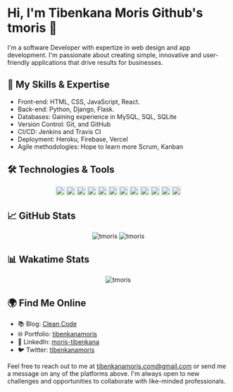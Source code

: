 # Hi, I'm Tibenkana Moris Github's tmoris  👋

I'm a software Developer with expertize in web design and  app development. I'm passionate about creating simple, innovative and user-friendly applications that drive results for businesses.



## 🌟 My Skills & Expertise

- Front-end: HTML, CSS, JavaScript, React.
- Back-end: Python, Django, Flask.
- Databases: Gaining experience in MySQL, SQL, SQLite
- Version Control: Git, and GitHub
- CI/CD: Jenkins and Travis CI
- Deployment: Heroku, Firebase, Vercel
- Agile methodologies: Hope to learn more Scrum, Kanban



## 🛠️ Technologies & Tools

<p align="center">
   <!-- PYTHON -->
<code><img height="20" src="https://img.shields.io/badge/Python-3776AB?style=flat-square&logo=python&logoColor=white"></code>
   <!-- JAVASCRIPT -->
<code><img height="20" src="https://img.shields.io/badge/JavaScript-F7DF1E?style=flat-square&logo=javascript&logoColor=black"></code>
   <!-- REACT -->
<code><img height="20" src="https://img.shields.io/badge/React-20232A?style=flat-square&logo=react&logoColor=61DAFB"></code>
   <!-- NODE.JS -->
<code><img height="20" src="https://img.shields.io/badge/Node.js-339933?style=flat-square&logo=node.js&logoColor=white"></code>
  <!-- HTML -->
<code><img height="20" src="https://img.shields.io/badge/HTML5-E34F26?style=flat-square&logo=html5&logoColor=white"></code>
<!-- CSS -->
<code><img height="20" src="https://img.shields.io/badge/CSS3-1572B6?style=flat-square&logo=css3&logoColor=white"></code>
<!-- Sass -->
<code><img height="20" src="https://img.shields.io/badge/Sass-CC6699?style=flat-square&logo=sass&logoColor=white"></code>
<!-- Bootstrap -->
<code><img height="20" src="https://img.shields.io/badge/Bootstrap-7952B3?style=flat-square&logo=bootstrap&logoColor=white"></code>
<!-- Tailwind CSS -->
<code><img height="20" src="https://img.shields.io/badge/Tailwind%20CSS-38B2AC?style=flat-square&logo=tailwind-css&logoColor=white"></code>
  <!-- Django -->
<code><img height="20" src="https://img.shields.io/badge/Django-092E20?style=flat-square&logo=django&logoColor=white"></code>
<!-- Flask -->
<code><img height="20" src="https://img.shields.io/badge/Flask-000000?style=flat-square&logo=flask&logoColor=white"></code>
  <!-- MySQL -->
<code><img height="20" src="https://img.shields.io/badge/MySQL-4479A1?style=flat-square&logo=mysql&logoColor=white"></code>

</p>





## 📈 GitHub Stats

<!-- GitHub Stats -->
<p align="center">
  <img src="https://github-readme-stats.vercel.app/api?username=tmoris&show_icons=true&theme=dracula&count_private=true" alt="tmoris" />
<!-- Top Languages -->
<img src="https://github-readme-stats.vercel.app/api/top-langs/?username=tmoris&layout=compact&theme=dracula" alt="tmoris" />
</p>



## 📊 Wakatime Stats

<p align="center">
  <!-- Wakatime Stats -->
<img src="https://github-readme-stats.vercel.app/api/wakatime?username=tmoris&layout=compact&theme=dracula" alt="tmoris" />
</p>


## 🌍 Find Me Online

- 📚 Blog: [Clean Code](https://www.linkedin.com/posts/moris-tibenkana-34116b182_cleancode-codequality-softwaredevelopment-activity-7044146435478462464-eCQD?utm_source=share&utm_medium=member_desktopk)
- 🌐 Portfolio: [tibenkanamoris](https://tibenkanamoris.com/)
- 💼 LinkedIn: [moris-tibenkana](https://www.linkedin.com/in/moris-tibenkana-34116b182/)
- 🐦 Twitter: [tibenkanamoris](https://twitter.com/tibenkanamoris)


Feel free to reach out to me at tibenkanamoris.com@gmail.com or send me a message on any of the platforms above. I'm always open to new challenges and opportunities to collaborate with like-minded professionals.



